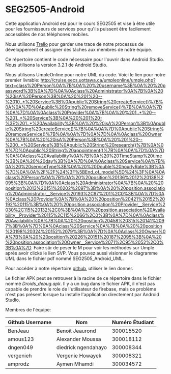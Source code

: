 # SEG2505-Android

Cette application Android est pour le cours SEG2505 et vise à être utile pour les fournisseurs de services pour qu'ils puissent être facilement accessibles de nos téléphones mobiles.

Nous utilisons [Trello](https://trello.com/b/3PInGFvG/seg-android-app) pour garder une trace de notre processus de développement et assigner des tâches aux membres de notre équipe.

Ce répertoire contient le code nécessaire pour l'ouvrir dans Android Studio. Nous utilisons la version 3.2.1 de Android Studio.

Nous utilisons UmpleOnline pour notre UML du code. Voici le lien pour notre premier livrable: http://cruise.eecs.uottawa.ca/umpleonline/umple.php?text=class%20Person%0A%7B%0A%20%20username%3B%0A%20%20password%3B%0A%7D%0A%0Aclass%20Administrator%0A%7B%0A%20%20isA%20Person%3B%0A%20%201%20--%2010..*%20Service%3B%0Apublic%20String%20createService()%7B%0A%0A%7D%0Apublic%20String%20removeService()%7B%0A%0A%7D%0A%7D%0A%0Aclass%20Provider%0A%7B%0A%20%201..*%20--%201..*%20Service%3B%0A%20%201%20-%3E%201..*%20Availability%3B%0A%20%20isA%20Person%3B%0Apublic%20String%20createService()%7B%0A%0A%7D%0Apublic%20String%20removeService()%7B%0A%0A%7D%0A%7D%0A%0Aclass%20Owner%0A%7B%0A%20%20isA%20Person%3B%0A%20%201%20--%200..*%20Service%3B%0Apublic%20String%20research()%7B%0A%0A%7D%0Apublic%20String%20appointment()%7B%0A%0A%7D%0A%7D%0A%0Aclass%20Availability%0A%7B%0A%20%20TimeStamp%20time%3B%0A%20%20day%3B%0A%7D%0A%0Aclass%20Service%0A%7B%0A%20%20serviceType%3B%0A%20%20Double%20hourlyRate%3B%0A%7D%0A%0A%2F%2F%24%3F%5BEnd_of_model%5D%24%3F%0A%0Aclass%20Person%0A%7B%0A%20%20position%20136%2012%20138%2095%3B%0A%7D%0A%0Aclass%20Administrator%0A%7B%0A%20%20position%2013%20151%20202%2097%3B%0A%20%20position.association%20Administrator__Service%20193%2C97%201%2C0%3B%0A%7D%0A%0Aclass%20Provider%0A%7B%0A%20%20position%20421%20152%20192%20115%3B%0A%20%20position.association%20Provider__Service%2030%2C115%20132%2C0%3B%0A%20%20position.association%20Availability__Provider%20115%2C115%2066%2C0%3B%0A%7D%0A%0Aclass%20Availability%0A%7B%0A%20%20position%20458%20315%20141%2097%3B%0A%7D%0A%0Aclass%20Service%0A%7B%0A%20%20position%20198%20324%20152%2079%3B%0A%7D%0A%0Aclass%20Owner%0A%7B%0A%20%20position%20226%20151%20187%2095%3B%0A%20%20position.association%20Owner__Service%2071%2C95%2052%2C0%3B%0A%7D. 
Faire sûr de peser le M pour voir les méthodes sur Umple après avoir clické le lien SVP. Vous pouvez aussi visionner le diagramme UML dans le fichier pdf nommé SEG2505_Android_UML.

Pour accéder à notre répertoire [github](https://github.com/BenJeau/SEG2505-Android), utiliser le lien donner.

Le fichier APK peut se retrouver à la racine de ce répertoire dans le fichier nommé *Droids_debug.apk*. Il y a un bug dans le fichier APK, il n'est pas capable de prendre le role de l'utilisateur de firebase, mais ce problème n'est pas présent lorsque tu installe l'application directement par Android Studio.

Membres de l'équipe:

|Github Username | Nom  | Numéro Étudiant |
| --- | --- | --- |
|BenJeau              | Benoit Jeaurond        | 300015520|
|amous123           | Alexander Moussa      | 300018112|
|dngen049           | diedrick ngendahayo | 300008344|
|vergenieh            |Vergenie Howayek    |300008321|
|amprodz          | Aymen Mhamdi          |300034572|
